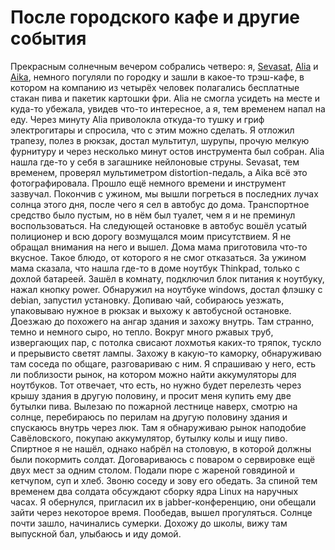 После городского кафе и другие события
======================================

Прекрасным солнечным вечером собрались четверо: я, [Sevasat](http://juick.com/sevasat), [Alia](http://juick.com/alieola) и [Aika](http://juick.com/aika), немного погуляли по городку и зашли в какое-то трэш-кафе, в котором на компанию из четырёх человек полагались бесплатные стакан пива и пакетик картошки фри. Alia не смогла усидеть на месте и куда-то убежала, увидев что-то интересное, а я, тем временем напал на еду. Через минуту Alia приволокла откуда-то тушку и гриф электрогитары и спросила, что с этим можно сделать. Я отложил трапезу, полез в рюкзак, достал мультитул, шурупы, прочую мелкую фурнитуру и через несколько минут остов инструмента был собран. Alia нашла где-то у себя в загашнике нейлоновые струны. Sevasat, тем временем, проверял мультиметром distortion-педаль, а Aika всё это фотографировала. Прошло ещё немного времени и инструмент зазвучал. Покончив с ужином, мы вышли погреться в последних лучах солнца этого дня, после чего я сел в автобус до дома. Транспортное средство было пустым, но в нём был туалет, чем я и не преминул воспользоваться. На следующей остановке в автобус вошёл усатый полиционер и всю дорогу возмущался моим присутствием. Я не обращал внимания на него и вышел. Дома мама приготовила что-то вкусное. Такое блюдо, от которого я не смог отказаться. За ужином мама сказала, что нашла где-то в доме ноутбук Thinkpad, только с дохлой батареей. Зашёл в комнату, подключил блок питания к ноутбуку, нажал кнопку power. Обнаружил на ноутбуке windows, достал флэшку с debian, запустил установку. Допиваю чай, собираюсь уезжать, упаковываю нужное в рюкзак и выхожу к автобусной остановке. Доезжаю до похожего на ангар здания и захожу внутрь. Там странно, темно и немного сыро, но тепло. Вокруг много ржавых труб, извергающих пар, с потолка свисают лохмотья каких-то тряпок, тускло и прерывисто светят лампы. Захожу в какую-то каморку, обнаруживаю там соседа по общаге, разговариваю с ним. Я спрашиваю у него, есть ли поблизости рынок, на котором можно найти аккумуляторы для ноутбуков. Тот отвечает, что есть, но нужно будет перелезть через крышу здания в другую половину, и просит меня купить ему две бутылки пива. Вылезаю по пожарной лестнице наверх, смотрю на солнце, перебираюсь по перилам на другую половину здания и спускаюсь внутрь через люк. Там я обнаруживаю рынок наподобие Савёловского, покупаю аккумулятор, бутылку колы и ищу пиво. Спиртное я не нашёл, однако набрёл на столовую, в которой должны были покормить солдат. Договариваюсь с поваром о сервировке ещё двух мест за одним столом. Подали пюре с жареной говядиной и кетчупом, суп и хлеб. Звоню соседу и зову его обедать. За спиной тем временем два солдата обсуждают сборку ядра Linux на наручных часах. Я обернулся, пригласил их в jabber-конференцию, они обещали зайти через некоторое время. Пообедав, вышел прогуляться. Солнце почти зашло, начинались сумерки. Дохожу до школы, вижу там выпускной бал, улыбаюсь и иду домой.
